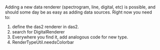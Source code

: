Adding a new data renderer (spectrogram, line, digital, etc) is
possible, and should some day be as easy as adding data sources. Right
now you need to:

1.  define the das2 renderer in das2.
2.  search for DigitalRenderer
3.  Everywhere you find it, add analogous code for new type.
4.  RenderTypeUtil.needsColorbar
